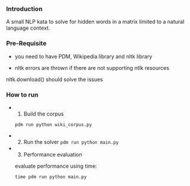 ### Introduction

A small NLP kata to solve for hidden words in a matrix limited to a natural language context.

### Pre-Requisite

- you need to have PDM, Wikipedia library and nltk library

- nltk errors are thrown if there are not supporting ntlk resources

nltk.download(<resources>) should solve the issues

### How to run

- 1. Build the corpus

    `pdm run python wiki_corpus.py`

- 2. Run the solver
    `pdm run python main.py`

- 3. Performance evaluation

    evaluate performance using time:

    `time pdm run python main.py`
